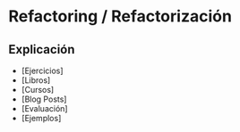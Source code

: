 # Refactoring / Refactorización

## Explicación


* [Ejercicios]
* [Libros]
* [Cursos]
* [Blog Posts]
* [Evaluación]
* [Ejemplos]

